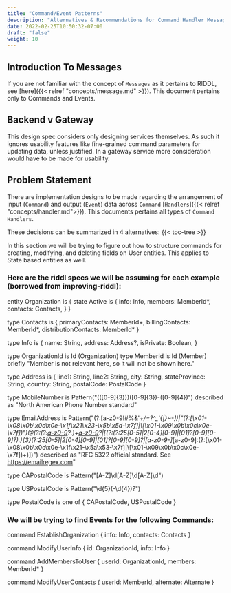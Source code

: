 ```yaml
---
title: "Command/Event Patterns"
description: "Alternatives & Recommendations for Command Handler Messages"
date: 2022-02-25T10:50:32-07:00
draft: "false"
weight: 10
---
```


## Introduction To Messages
If you are not familiar with the concept of `Messages` as it pertains to RIDDL, see [here]({{< relref "concepts/message.md" >}}).
This document pertains only to Commands and Events.

## Backend v Gateway
This design spec considers only designing services themselves. As such it ignores usability features like fine-grained command
parameters for updating data, unless justified. In a gateway service more consideration would have to be made for usability.

## Problem Statement
There are implementation designs to be made regarding the arrangement of input (`Command`) and output (`Event`) data 
across `Command` [`Handlers`]({{< relref "concepts/handler.md">}}). This documents pertains all types of `Command Handlers`.

These decisions can be summarized in 4 alternatives:
{{< toc-tree >}}

In this section we will be trying to figure out how to structure commands for creating, modifying, and deleting 
fields on User entities. This applies to State based entities as well.

### Here are the riddl specs we will be assuming for each example (borrowed from improving-riddl):

entity Organization is {
    state Active is {
        info: Info,
        members: MemberId*,
        contacts: Contacts,
    }
}

type Contacts is {
    primaryContacts: MemberId+,
    billingContacts: MemberId*,
    distributionContacts: MemberId*
}

type Info is {
    name: String,
    address: Address?,
    isPrivate: Boolean,
}

type OrganizationId is Id (Organization)
type MemberId is Id (Member) briefly "Member is not relevant here, so it will not be shown here."

type Address is {
    line1: String,
    line2: String,
    city: String,
    stateProvince: String,
    country: String,
    postalCode: PostalCode
}

type MobileNumber is Pattern("\(([0-9]{3})\)([0-9]{3})-([0-9]{4})") described as "North American Phone Number standard"

type EmailAddress is Pattern("(?:[a-z0-9!#$%&'*+/=?^_`{|}~-](?:\.[a-z0-9!#$%&'*+/=?^_`{|}~-])|\"(?:[\x01-\x08\x0b\x0c\x0e-\x1f\x21\x23-\x5b\x5d-\x7f]|\\[\x01-\x09\x0b\x0c\x0e-\x7f])\")@(?:(?:[a-z0-9](?:[a-z0-9-][a-z0-9])?\.)+[a-z0-9](?:[a-z0-9-][a-z0-9])?|[(?:(?:25[0-5]|2[0-4][0-9]|[01]?[0-9][0-9]?)\.){3}(?:25[0-5]|2[0-4][0-9]|[01]?[0-9][0-9]?|[a-z0-9-]*[a-z0-9]:(?:[\x01-\x08\x0b\x0c\x0e-\x1f\x21-\x5a\x53-\x7f]|\\[\x01-\x09\x0b\x0c\x0e-\x7f])+)])") described as "RFC 5322 official standard. See https://emailregex.com"

type CAPostalCode is Pattern("[A-Z]\d[A-Z]\d[A-Z]\d")

type USPostalCode is Pattern("\d{5}(-\d{4})?")

type PostalCode is one of { CAPostalCode, USPostalCode }

### We will be trying to find Events for the following Commands:

command EstablishOrganization {
    info: Info,
    contacts: Contacts
}

command ModifyUserInfo {
    id: OrganizationId,
    info: Info
}

command AddMembersToUser {
    userId: OrganizationId,
    members: MemberId*
}

command ModifyUserContacts {
    userId: MemberId,
    alternate: Alternate
}